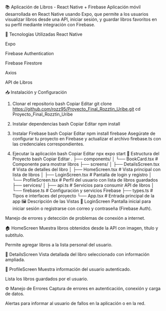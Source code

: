 📚 Aplicación de Libros - React Native + Firebase
Aplicación móvil desarrollada en React Native usando Expo, que permite a los usuarios visualizar libros desde una API, iniciar sesión, y guardar libros favoritos en su perfil mediante integración con Firebase.

🚀 Tecnologías Utilizadas
React Native

Expo

Firebase Authentication

Firebase Firestore

Axios

API de Libros

📥 Instalación y Configuración
1. Clonar el repositorio
bash
Copiar
Editar
git clone https://github.com/rozz95/Proyecto_Final_Rozztin_Uribe.git
cd Proyecto_Final_Rozztin_Uribe
2. Instalar dependencias
bash
Copiar
Editar
npm install
3. Instalar Firebase
bash
Copiar
Editar
npm install firebase
Asegúrate de configurar tu proyecto en Firebase y actualizar el archivo firebase.ts con las credenciales correspondientes.

4. Ejecutar la aplicación
bash
Copiar
Editar
npx expo start
🧭 Estructura del Proyecto
bash
Copiar
Editar
.
├── components/
│   └── BookCard.tsx         # Componente para mostrar libros
├── screens/
│   ├── DetailsScreen.tsx    # Vista de detalles del libro
│   ├── HomeScreen.tsx       # Vista principal con lista de libros
│   ├── LoginScreen.tsx      # Pantalla de login y registro
│   └── ProfileScreen.tsx    # Perfil del usuario con lista de libros guardados
├── services/
│   ├── api.ts               # Servicios para consumir API de libros
│   └── firebase.ts          # Configuración y servicios Firebase
├── types.ts                 # Tipos e interfaces del proyecto
└── App.tsx                  # Entrada principal de la app
🖼️ Descripción de las Vistas
🔐 LoginScreen
Pantalla inicial para iniciar sesión o registrarse con correo y contraseña (Firebase Auth).

Manejo de errores y detección de problemas de conexión a internet.

🏠 HomeScreen
Muestra libros obtenidos desde la API con imagen, título y subtítulo.

Permite agregar libros a la lista personal del usuario.

📖 DetailsScreen
Vista detallada del libro seleccionado con información ampliada.

👤 ProfileScreen
Muestra información del usuario autenticado.

Lista los libros guardados por el usuario.

⚙️ Manejo de Errores
Captura de errores en autenticación, conexión y carga de datos.

Alertas para informar al usuario de fallos en la aplicación o en la red.
